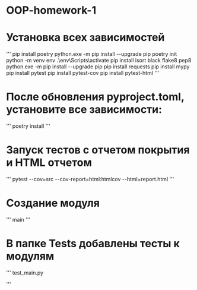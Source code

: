 # OOP-homework-1
# Установка всех зависимостей 
'''
pip install poetry
python.exe -m pip install --upgrade pip
poetry init
python -m venv env 
.\env\Scripts\activate
pip install isort black flake8 pep8
python.exe -m pip install --upgrade pip
pip install requests
pip install mypy
pip install pytest
pip install pytest-cov
pip install pytest-html
'''
# После обновления pyproject.toml, установите все зависимости:
'''
poetry install
'''
# Запуск тестов с отчетом покрытия и HTML отчетом
'''
pytest --cov=src --cov-report=html:htmlcov --html=report.html
'''

# Создание модуля
'''
main
'''
# В папке Tests добавлены тесты к модулям
'''
test_main.py

'''